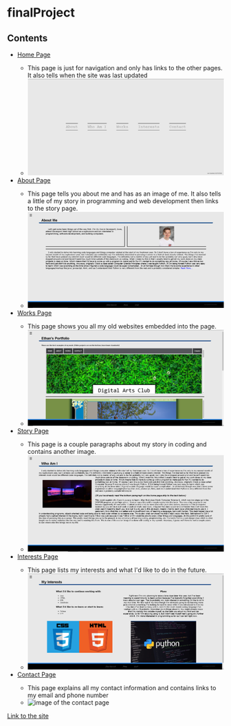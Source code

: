 # finalProject
<h2>Contents</h2>

<ul>

  <li><a href="https://etrulz.github.io/finalProject/index.html">Home Page</a></li>
    <ul>
      <li>This page is just for navigation and only has links to the other pages. It also tells when the site was last updated</li>
      <li><img src="images/homePage.PNG" alt="image of the home page"></li>
    </ul>

  <li><a href="https://etrulz.github.io/finalProject/about.html">About Page</a></li>
    <ul>
      <li>This page tells you about me and has as an image of me. It also tells a little of my story in programming and web development then
      links to the story page.</li>
      <li><img src="images/aboutPage.PNG" alt="image of the about page"></li>
    </ul>

  <li><a href="https://etrulz.github.io/finalProject/works.html">Works Page</a></li>
    <ul>
      <li>This page shows you all my old websites embedded into the page.</li>
      <li><img src="images/worksPage.PNG" alt="image of the works page"></li>
    </ul>

  <li><a href="https://etrulz.github.io/finalProject/myStory.html">Story Page</a></li>
    <ul>
      <li>This page is a couple paragraphs about my story in coding and contains another image.</li>
      <li><img src="images/storyPage.PNG" alt="image of the story page"></li>
    </ul>

  <li><a href="https://etrulz.github.io/finalProject/interests.html">Interests Page</a></li>
    <ul>
      <li>This page lists my interests and what I'd like to do in the future.</li>
      <li><img src="images/interestsPage.PNG" alt="image of the interests page"></li>
    </ul>

  <li><a href="https://etrulz.github.io/finalProject/contact.html">Contact Page</a></li>
    <ul>
      <li>This page explains all my contact information and contains links to my email and phone number</li>
      <li><img src="images/" alt="image of the contact page"></li>
    </ul>

</ul>

<a href="https://etrulz.github.io/finalProject/index.html">Link to the site</a>
